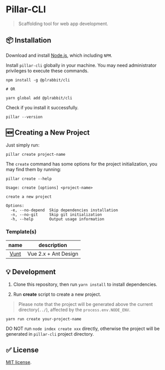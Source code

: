 # Pillar-CLI

> Scaffolding tool for web app development.

## 📦 Installation

Download and install [Node.js](https://nodejs.org/), which including ```NPM```.

Install ```pillar-cli``` globally in your machine. You may need administrator privileges to execute these commands.
```shell script
npm install -g @plrabbit/cli

# OR

yarn global add @plrabbit/cli
```

Check if you install it successfully.
```shell script
pillar --version
```

## 🆕 Creating a New Project

Just simply run:
```shell script
pillar create project-name
```

The ```create``` command has some options for the project initialization, you may find them by running:
```shell script
pillar create --help
```
```
Usage: create [options] <project-name>

create a new project

Options:
  -e, --no-depend  Skip dependencies installation
  -n, --no-git     Skip git initialization
  -h, --help       Output usage information
```

### Template(s)
name|description
:---:|:---:|
[Vunt](https://github.com/plrabbit/vunt)| Vue 2.x + Ant Design

## ‍💡 Development

1. Clone this repository, then run ```yarn install``` to install dependencies.

2. Run **create** script to create a new project.

> Please note that the project will be generated above the current directory(```../```), affected by the ```process.env.NODE_ENV```.

```shell script
yarn run create your-project-name
```

DO NOT run ```node index create xxx``` directly, otherwise the project will be generated in ```pillar-cli``` project directory.

## ✅ License

[MIT license](./LICENSE).
